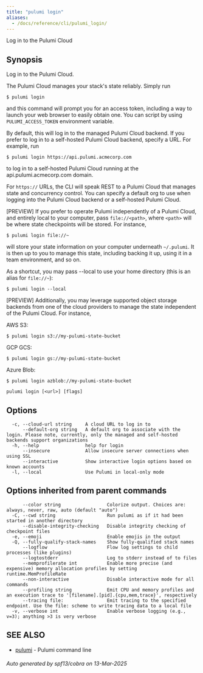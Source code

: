 ```yaml
---
title: "pulumi login"
aliases:
  - /docs/reference/cli/pulumi_login/
---
```




Log in to the Pulumi Cloud

## Synopsis

Log in to the Pulumi Cloud.

The Pulumi Cloud manages your stack's state reliably. Simply run

    $ pulumi login

and this command will prompt you for an access token, including a way to launch your web browser to
easily obtain one. You can script by using `PULUMI_ACCESS_TOKEN` environment variable.

By default, this will log in to the managed Pulumi Cloud backend.
If you prefer to log in to a self-hosted Pulumi Cloud backend, specify a URL. For example, run

    $ pulumi login https://api.pulumi.acmecorp.com

to log in to a self-hosted Pulumi Cloud running at the api.pulumi.acmecorp.com domain.

For `https://` URLs, the CLI will speak REST to a Pulumi Cloud that manages state and concurrency control.
You can specify a default org to use when logging into the Pulumi Cloud backend or a self-hosted Pulumi Cloud.

[PREVIEW] If you prefer to operate Pulumi independently of a Pulumi Cloud, and entirely local to your computer,
pass `file://<path>`, where `<path>` will be where state checkpoints will be stored. For instance,

    $ pulumi login file://~

will store your state information on your computer underneath `~/.pulumi`. It is then up to you to
manage this state, including backing it up, using it in a team environment, and so on.

As a shortcut, you may pass --local to use your home directory (this is an alias for `file://~`):

    $ pulumi login --local

[PREVIEW] Additionally, you may leverage supported object storage backends from one of the cloud providers to manage the state independent of the Pulumi Cloud. For instance,

AWS S3:

    $ pulumi login s3://my-pulumi-state-bucket

GCP GCS:

    $ pulumi login gs://my-pulumi-state-bucket

Azure Blob:

    $ pulumi login azblob://my-pulumi-state-bucket


```
pulumi login [<url>] [flags]
```

## Options

```
  -c, --cloud-url string     A cloud URL to log in to
      --default-org string   A default org to associate with the login. Please note, currently, only the managed and self-hosted backends support organizations
  -h, --help                 help for login
      --insecure             Allow insecure server connections when using SSL
      --interactive          Show interactive login options based on known accounts
  -l, --local                Use Pulumi in local-only mode
```

## Options inherited from parent commands

```
      --color string                 Colorize output. Choices are: always, never, raw, auto (default "auto")
  -C, --cwd string                   Run pulumi as if it had been started in another directory
      --disable-integrity-checking   Disable integrity checking of checkpoint files
  -e, --emoji                        Enable emojis in the output
  -Q, --fully-qualify-stack-names    Show fully-qualified stack names
      --logflow                      Flow log settings to child processes (like plugins)
      --logtostderr                  Log to stderr instead of to files
      --memprofilerate int           Enable more precise (and expensive) memory allocation profiles by setting runtime.MemProfileRate
      --non-interactive              Disable interactive mode for all commands
      --profiling string             Emit CPU and memory profiles and an execution trace to '[filename].[pid].{cpu,mem,trace}', respectively
      --tracing file:                Emit tracing to the specified endpoint. Use the file: scheme to write tracing data to a local file
  -v, --verbose int                  Enable verbose logging (e.g., v=3); anything >3 is very verbose
```

## SEE ALSO

* [pulumi](/docs/iac/cli/commands/pulumi/)	 - Pulumi command line

###### Auto generated by spf13/cobra on 13-Mar-2025
